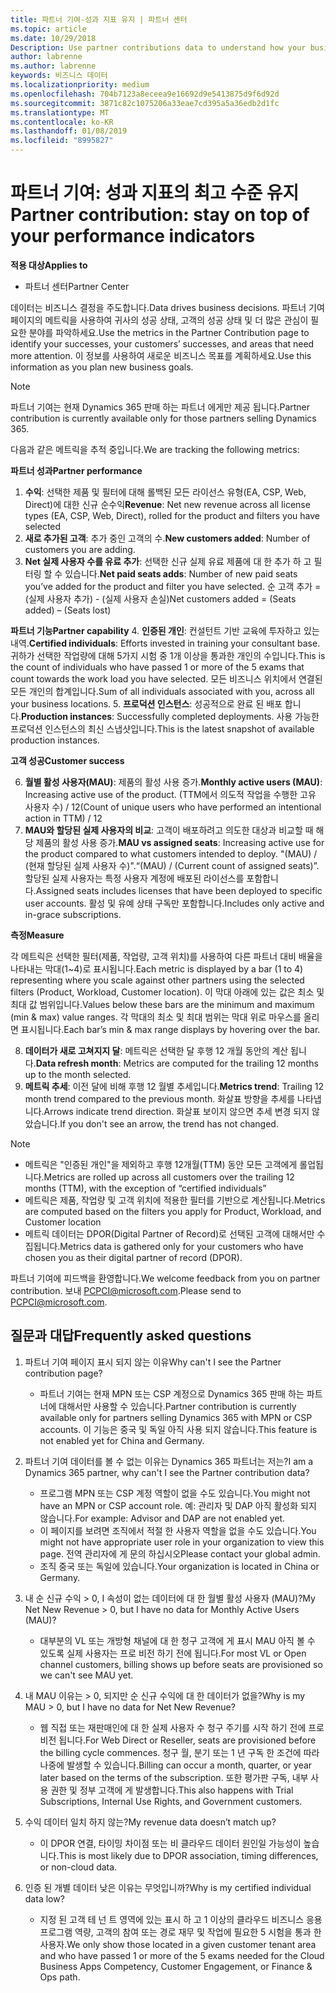 ```yaml
---
title: 파트너 기여-성과 지표 유지 | 파트너 센터
ms.topic: article
ms.date: 10/29/2018
Description: Use partner contributions data to understand how your business is growing and succeeding
author: labrenne
ms.author: labrenne
keywords: 비즈니스 데이터
ms.localizationpriority: medium
ms.openlocfilehash: 704b7123a8eceea9e16692d9e5413875d9f6d92d
ms.sourcegitcommit: 3871c82c1075206a33eae7cd395a5a36edb2d1fc
ms.translationtype: MT
ms.contentlocale: ko-KR
ms.lasthandoff: 01/08/2019
ms.locfileid: "8995827"
---
```

# <a name="partner-contribution-stay-on-top-of-your-performance-indicators"></a><span data-ttu-id="46c63-103">파트너 기여: 성과 지표의 최고 수준 유지</span><span class="sxs-lookup"><span data-stu-id="46c63-103">Partner contribution: stay on top of your performance indicators</span></span>

**<span data-ttu-id="46c63-104">적용 대상</span><span class="sxs-lookup"><span data-stu-id="46c63-104">Applies to</span></span>**
- <span data-ttu-id="46c63-105">파트너 센터</span><span class="sxs-lookup"><span data-stu-id="46c63-105">Partner Center</span></span>

<span data-ttu-id="46c63-106">데이터는 비즈니스 결정을 주도합니다.</span><span class="sxs-lookup"><span data-stu-id="46c63-106">Data drives business decisions.</span></span> <span data-ttu-id="46c63-107">파트너 기여 페이지의 메트릭을 사용하여 귀사의 성공 상태, 고객의 성공 상태 및 더 많은 관심이 필요한 분야를 파악하세요.</span><span class="sxs-lookup"><span data-stu-id="46c63-107">Use the metrics in the Partner Contribution page to identify your successes, your customers’ successes, and areas that need more attention.</span></span> <span data-ttu-id="46c63-108">이 정보를 사용하여 새로운 비즈니스 목표를 계획하세요.</span><span class="sxs-lookup"><span data-stu-id="46c63-108">Use this information as you plan new business goals.</span></span>

>[!NOTE]
><span data-ttu-id="46c63-109">파트너 기여는 현재 Dynamics 365 판매 하는 파트너 에게만 제공 됩니다.</span><span class="sxs-lookup"><span data-stu-id="46c63-109">Partner contribution is currently available only for those partners selling Dynamics 365.</span></span>

<span data-ttu-id="46c63-110">다음과 같은 메트릭을 추적 중입니다.</span><span class="sxs-lookup"><span data-stu-id="46c63-110">We are tracking the following metrics:</span></span>

**<span data-ttu-id="46c63-111">파트너 성과</span><span class="sxs-lookup"><span data-stu-id="46c63-111">Partner performance</span></span>**

1. <span data-ttu-id="46c63-112">**수익**: 선택한 제품 및 필터에 대해 롤백된 모든 라이선스 유형(EA, CSP, Web, Direct)에 대한 신규 순수익</span><span class="sxs-lookup"><span data-stu-id="46c63-112">**Revenue**: Net new revenue across all license types (EA, CSP, Web, Direct), rolled for the product and filters you have selected</span></span>
2. <span data-ttu-id="46c63-113">**새로 추가된 고객**: 추가 중인 고객의 수.</span><span class="sxs-lookup"><span data-stu-id="46c63-113">**New customers added**: Number of customers you are adding.</span></span>
3. <span data-ttu-id="46c63-114">**Net 실제 사용자 수를 유료 추가**: 선택한 신규 실제 유료 제품에 대 한 추가 하 고 필터링 할 수 있습니다.</span><span class="sxs-lookup"><span data-stu-id="46c63-114">**Net paid seats adds**: Number of new paid seats you’ve added for the product and filter you have selected.</span></span>  <span data-ttu-id="46c63-115">순 고객 추가 = (실제 사용자 추가) - (실제 사용자 손실)</span><span class="sxs-lookup"><span data-stu-id="46c63-115">Net customers added = (Seats added) – (Seats lost)</span></span> 

**<span data-ttu-id="46c63-116">파트너 기능</span><span class="sxs-lookup"><span data-stu-id="46c63-116">Partner capability</span></span>**
4. <span data-ttu-id="46c63-117">**인증된 개인**: 컨설턴트 기반 교육에 투자하고 있는 내역.</span><span class="sxs-lookup"><span data-stu-id="46c63-117">**Certified individuals**: Efforts invested in training your consultant base.</span></span> <span data-ttu-id="46c63-118">귀하가 선택한 작업량에 대해 5가지 시험 중 1개 이상을 통과한 개인의 수입니다.</span><span class="sxs-lookup"><span data-stu-id="46c63-118">This is the count of individuals who have passed 1 or more of the 5 exams that count towards the work load you have selected.</span></span> <span data-ttu-id="46c63-119">모든 비즈니스 위치에서 연결된 모든 개인의 합계입니다.</span><span class="sxs-lookup"><span data-stu-id="46c63-119">Sum of all individuals associated with you, across all your business locations.</span></span>
5. <span data-ttu-id="46c63-120">**프로덕션 인스턴스**: 성공적으로 완료 된 배포 합니다.</span><span class="sxs-lookup"><span data-stu-id="46c63-120">**Production instances**: Successfully completed deployments.</span></span> <span data-ttu-id="46c63-121">사용 가능한 프로덕션 인스턴스의 최신 스냅샷입니다.</span><span class="sxs-lookup"><span data-stu-id="46c63-121">This is the latest snapshot of available production instances.</span></span>

**<span data-ttu-id="46c63-122">고객 성공</span><span class="sxs-lookup"><span data-stu-id="46c63-122">Customer success</span></span>**

6.  <span data-ttu-id="46c63-123">**월별 활성 사용자(MAU)**: 제품의 활성 사용 증가.</span><span class="sxs-lookup"><span data-stu-id="46c63-123">**Monthly active users (MAU)**: Increasing active use of the product.</span></span>
<span data-ttu-id="46c63-124">(TTM에서 의도적 작업을 수행한 고유 사용자 수) / 12</span><span class="sxs-lookup"><span data-stu-id="46c63-124">(Count of unique users who have performed an intentional action in TTM) / 12</span></span>
7. <span data-ttu-id="46c63-125">**MAU와 할당된 실제 사용자의 비교**: 고객이 배포하려고 의도한 대상과 비교할 때 해당 제품의 활성 사용 증가.</span><span class="sxs-lookup"><span data-stu-id="46c63-125">**MAU vs assigned seats**: Increasing active use for the product compared to what customers intended to deploy.</span></span> <span data-ttu-id="46c63-126">"(MAU) / (현재 할당된 실제 사용자 수)".</span><span class="sxs-lookup"><span data-stu-id="46c63-126">“(MAU) / (Current count of assigned seats)”.</span></span> <span data-ttu-id="46c63-127">할당된 실제 사용자는 특정 사용자 계정에 배포된 라이선스를 포함합니다.</span><span class="sxs-lookup"><span data-stu-id="46c63-127">Assigned seats includes licenses that have been deployed to specific user accounts.</span></span>  <span data-ttu-id="46c63-128">활성 및 유예 상태 구독만 포함합니다.</span><span class="sxs-lookup"><span data-stu-id="46c63-128">Includes only active and in-grace subscriptions.</span></span> 


**<span data-ttu-id="46c63-129">측정</span><span class="sxs-lookup"><span data-stu-id="46c63-129">Measure</span></span>**

<span data-ttu-id="46c63-130">각 메트릭은 선택한 필터(제품, 작업량, 고객 위치)를 사용하여 다른 파트너 대비 배율을 나타내는 막대(1~4)로 표시됩니다.</span><span class="sxs-lookup"><span data-stu-id="46c63-130">Each metric is displayed by a bar (1 to 4) representing where you scale against other partners using the selected filters (Product, Workload, Customer location).</span></span> <span data-ttu-id="46c63-131">이 막대 아래에 있는 값은 최소 및 최대 값 범위입니다.</span><span class="sxs-lookup"><span data-stu-id="46c63-131">Values below these bars are the minimum and maximum (min & max) value ranges.</span></span> <span data-ttu-id="46c63-132">각 막대의 최소 및 최대 범위는 막대 위로 마우스를 올리면 표시됩니다.</span><span class="sxs-lookup"><span data-stu-id="46c63-132">Each bar’s min & max range displays by hovering over the bar.</span></span>  

8. <span data-ttu-id="46c63-133">**데이터가 새로 고쳐지지 달**: 메트릭은 선택한 달 후행 12 개월 동안의 계산 됩니다.</span><span class="sxs-lookup"><span data-stu-id="46c63-133">**Data refresh month**: Metrics are computed for the trailing 12 months up to the month selected.</span></span>
9. <span data-ttu-id="46c63-134">**메트릭 추세**: 이전 달에 비해 후행 12 월별 추세입니다.</span><span class="sxs-lookup"><span data-stu-id="46c63-134">**Metrics trend**: Trailing 12 month trend compared to the previous month.</span></span> <span data-ttu-id="46c63-135">화살표 방향을 추세를 나타냅니다.</span><span class="sxs-lookup"><span data-stu-id="46c63-135">Arrows indicate trend direction.</span></span> <span data-ttu-id="46c63-136">화살표 보이지 않으면 추세 변경 되지 않았습니다.</span><span class="sxs-lookup"><span data-stu-id="46c63-136">If you don't see an arrow, the trend has not changed.</span></span>

>[!NOTE] 
>- <span data-ttu-id="46c63-137">메트릭은 "인증된 개인"을 제외하고 후행 12개월(TTM) 동안 모든 고객에게 롤업됩니다.</span><span class="sxs-lookup"><span data-stu-id="46c63-137">Metrics are rolled up across all customers over the trailing 12 months (TTM), with the exception of “certified individuals”</span></span>        
>- <span data-ttu-id="46c63-138">메트릭은 제품, 작업량 및 고객 위치에 적용한 필터를 기반으로 계산됩니다.</span><span class="sxs-lookup"><span data-stu-id="46c63-138">Metrics are computed based on the filters you apply for Product, Workload, and Customer location</span></span>
>- <span data-ttu-id="46c63-139">메트릭 데이터는 DPOR(Digital Partner of Record)로 선택된 고객에 대해서만 수집됩니다.</span><span class="sxs-lookup"><span data-stu-id="46c63-139">Metrics data is gathered only for your customers who have chosen you as their digital partner of record (DPOR).</span></span> 

<span data-ttu-id="46c63-140">파트너 기여에 피드백을 환영합니다.</span><span class="sxs-lookup"><span data-stu-id="46c63-140">We welcome feedback from you on partner contribution.</span></span> <span data-ttu-id="46c63-141">보내 PCPCI@microsoft.com.</span><span class="sxs-lookup"><span data-stu-id="46c63-141">Please send to PCPCI@microsoft.com.</span></span>  

## <a name="frequently-asked-questions"></a><span data-ttu-id="46c63-142">질문과 대답</span><span class="sxs-lookup"><span data-stu-id="46c63-142">Frequently asked questions</span></span>

1. <span data-ttu-id="46c63-143">파트너 기여 페이지 표시 되지 않는 이유</span><span class="sxs-lookup"><span data-stu-id="46c63-143">Why can't I see the Partner contribution page?</span></span>
    - <span data-ttu-id="46c63-144">파트너 기여는 현재 MPN 또는 CSP 계정으로 Dynamics 365 판매 하는 파트너에 대해서만 사용할 수 있습니다.</span><span class="sxs-lookup"><span data-stu-id="46c63-144">Partner contribution is currently available only for partners selling Dynamics 365 with MPN or CSP accounts.</span></span> <span data-ttu-id="46c63-145">이 기능은 중국 및 독일 아직 사용 되지 않습니다.</span><span class="sxs-lookup"><span data-stu-id="46c63-145">This feature is not enabled yet for China and Germany.</span></span>
2. <span data-ttu-id="46c63-146">파트너 기여 데이터를 볼 수 없는 이유는 Dynamics 365 파트너는 저는?</span><span class="sxs-lookup"><span data-stu-id="46c63-146">I am a Dynamics 365 partner, why can't I see the Partner contribution data?</span></span>
    - <span data-ttu-id="46c63-147">프로그램 MPN 또는 CSP 계정 역할이 없을 수도 있습니다.</span><span class="sxs-lookup"><span data-stu-id="46c63-147">You might not have an MPN or CSP account role.</span></span> <span data-ttu-id="46c63-148">예: 관리자 및 DAP 아직 활성화 되지 않습니다.</span><span class="sxs-lookup"><span data-stu-id="46c63-148">For example: Advisor and DAP are not enabled yet.</span></span>  
    - <span data-ttu-id="46c63-149">이 페이지를 보려면 조직에서 적절 한 사용자 역할을 없을 수도 있습니다.</span><span class="sxs-lookup"><span data-stu-id="46c63-149">You might not have appropriate user role in your organization to view this page.</span></span> <span data-ttu-id="46c63-150">전역 관리자에 게 문의 하십시오</span><span class="sxs-lookup"><span data-stu-id="46c63-150">Please contact your global admin.</span></span>
    - <span data-ttu-id="46c63-151">조직 중국 또는 독일에 있습니다.</span><span class="sxs-lookup"><span data-stu-id="46c63-151">Your organization is located in China or Germany.</span></span>

3. <span data-ttu-id="46c63-152">내 순 신규 수익 > 0, I 속성이 없는 데이터에 대 한 월별 활성 사용자 (MAU)?</span><span class="sxs-lookup"><span data-stu-id="46c63-152">My Net New Revenue > 0, but I have no data for Monthly Active Users (MAU)?</span></span>
    - <span data-ttu-id="46c63-153">대부분의 VL 또는 개방형 채널에 대 한 청구 고객에 게 표시 MAU 아직 볼 수 있도록 실제 사용자는 프로 비전 하기 전에 됩니다.</span><span class="sxs-lookup"><span data-stu-id="46c63-153">For most VL or Open channel customers, billing shows up before seats are provisioned so we can't see MAU yet.</span></span>

4. <span data-ttu-id="46c63-154">내 MAU 이유는 > 0, 되지만 순 신규 수익에 대 한 데이터가 없을?</span><span class="sxs-lookup"><span data-stu-id="46c63-154">Why is my MAU > 0, but I have no data for Net New Revenue?</span></span>
   - <span data-ttu-id="46c63-155">웹 직접 또는 재판매인에 대 한 실제 사용자 수 청구 주기를 시작 하기 전에 프로 비전 됩니다.</span><span class="sxs-lookup"><span data-stu-id="46c63-155">For Web Direct or Reseller, seats are provisioned before the billing cycle commences.</span></span> <span data-ttu-id="46c63-156">청구 월, 분기 또는 1 년 구독 한 조건에 따라 나중에 발생할 수 있습니다.</span><span class="sxs-lookup"><span data-stu-id="46c63-156">Billing can occur a month, quarter, or year later based on the terms of the subscription.</span></span> <span data-ttu-id="46c63-157">또한 평가판 구독, 내부 사용 권한 및 정부 고객에 게 발생합니다.</span><span class="sxs-lookup"><span data-stu-id="46c63-157">This also happens with Trial Subscriptions, Internal Use Rights, and Government customers.</span></span>
5. <span data-ttu-id="46c63-158">수익 데이터 일치 하지 않는?</span><span class="sxs-lookup"><span data-stu-id="46c63-158">My revenue data doesn’t match up?</span></span>
   - <span data-ttu-id="46c63-159">이 DPOR 연결, 타이밍 차이점 또는 비 클라우드 데이터 원인일 가능성이 높습니다.</span><span class="sxs-lookup"><span data-stu-id="46c63-159">This is most likely due to DPOR association, timing differences, or non-cloud data.</span></span>
6. <span data-ttu-id="46c63-160">인증 된 개별 데이터 낮은 이유는 무엇입니까?</span><span class="sxs-lookup"><span data-stu-id="46c63-160">Why is my certified individual data low?</span></span>
   - <span data-ttu-id="46c63-161">지정 된 고객 테 넌 트 영역에 있는 표시 하 고 1 이상의 클라우드 비즈니스 응용 프로그램 역량, 고객의 참여 또는 경로 재무 및 작업에 필요한 5 시험을 통과 한 사용자.</span><span class="sxs-lookup"><span data-stu-id="46c63-161">We only show those located in a given customer tenant area and who have passed 1 or more of the 5 exams needed for the Cloud Business Apps Competency, Customer Engagement, or Finance & Ops path.</span></span>   